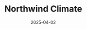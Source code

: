 ---  
layout: startup_page  
title: "Northwind Climate"  
id: "northwindclimate.com"  
permalink: "/northwindclimatenorthwindclimate.com04022025/"  
website: "https://northwindclimate.com/"  
funding_round: "Pre-Seed"  
funding_amount: "$1.05M"  
investors: "Tom Steyer, Deval Patrick, Alexander Hoffmann of Susty Ventures"  
about: "Northwind Climate is a data platform and SaaS tool provider for the climate economy. It offers proprietary, cost-effective, and scalable tools to help companies maximize their return on climate tech and sustainability investments by providing consumer data, lead generation, and predictive models. This helps companies transition products to mass markets, build brand loyalty, and generate new revenue."  
markets: "Climate Tech, Sustainability, Data Analytics, SaaS"  
hq: "Boston, Massachusetts, United States"  
founded_year: "2024"  
linkedin: ""  
twitter: ""  
instagram: ""  
facebook: ""  
crunchbase: ""  
pitchbook: ""  

date_display: "02-Apr-2025"  
date: "2025-04-02"

# SEO Optimization  
meta_title: "Northwind Climate - Pre-Seed Funding ($1.05M)"  
meta_description: "Northwind Climate, Northwind Climate is a data platform and SaaS tool provider for the climate economy. It offers proprietary, cost-effective, and scalable tools to help..."  
meta_keywords: "Northwind Climate, Climate Tech, Sustainability, Data Analytics, SaaS, Pre-Seed funding"  
canonical_url: "https://startup.projectstartups.com/northwindclimatenorthwindclimate.com04022025/"  
---